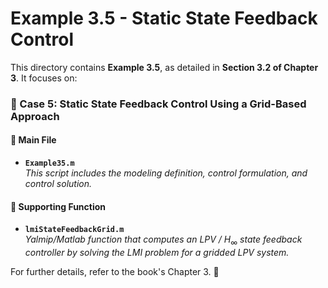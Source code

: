 # Example 3.5 - Static State Feedback Control

This directory contains **Example 3.5**, as detailed in **Section 3.2 of Chapter 3**. It focuses on:

### 📌 Case 5: Static State Feedback Control Using a Grid-Based Approach

#### 📂 Main File
- **`Example35.m`**  
  *This script includes the modeling definition, control formulation, and control solution.*

#### 🔧 Supporting Function
- **`lmiStateFeedbackGrid.m`**  
  *Yalmip/Matlab function that computes an LPV /* $H_\infty$ *state feedback controller by solving the LMI problem for a gridded LPV system.*

For further details, refer to the book's Chapter 3. 📖
